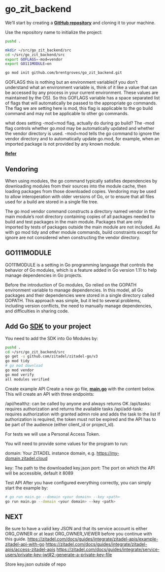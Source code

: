 # go_zit_backend

We’ll start by creating a **[GitHub repository](https://github.com/brentgroves/go_zit_backend)** and cloning it to your machine.

Use the repository name to initialize the project:

```bash
pushd .

mkdir ~/src/go_zit_backend/src
cd ~/src/go_zit_backend/src
export GOFLAGS=-mod=vendor
export GO111MODULE=on

go mod init github.com/brentgroves/go_zit_backend.git 

```

GOFLAGS
this is nothing but an environment variable(if you don't understand what an environment variable is, think of it like a value that can be accessed by any process in your current environment. These values are maintained by the OS).
So this GOFLAGS variable has a space separated list of flags that will automatically be passed to the appropriate go commands.
The flag we are setting here is mod, this flag is applicable to the go build command and may not be applicable to other go commands.

what does setting -mod=mod flag, actually do during go build?
The -mod flag controls whether go.mod may be automatically updated and whether the vendor directory is used.
-mod=mod tells the go command to ignore the vendor directory and to automatically update go.mod, for example, when an imported package is not provided by any known module.

**[Refer](https://go.dev/ref/mod#build-commands)**

## Vendoring

When using modules, the go command typically satisfies dependencies by downloading modules from their sources into the module cache, then loading packages from those downloaded copies. Vendoring may be used to allow interoperation with older versions of Go, or to ensure that all files used for a build are stored in a single file tree.

The go mod vendor command constructs a directory named vendor in the main module’s root directory containing copies of all packages needed to build and test packages in the main module. Packages that are only imported by tests of packages outside the main module are not included. As with go mod tidy and other module commands, build constraints except for ignore are not considered when constructing the vendor directory.

## GO111MODULE

GO111MODULE is a setting in Go programming language that controls the behavior of Go modules, which is a feature added in Go version 1.11 to help manage dependencies in Go projects.

Before the introduction of Go modules, Go relied on the GOPATH environment variable to manage dependencies. In this model, all Go packages and their dependencies were stored in a single directory called GOPATH. This approach was simple, but it led to several problems, including version conflicts, the need to manually manage dependencies, and difficulties in sharing code.

## Add Go **[SDK](https://github.com/zitadel/zitadel-go)** to your project

You need to add the SDK into Go Modules by:

```bash
pushd .
cd ~/src/go_zit_backend/src
go get -u github.com/zitadel/zitadel-go/v3
go mod tidy
# go mod download
go mod vendor
go mod verify
all modules verified

```

Create example API
Create a new go file, **[main.go](./src/main.go)** with the content below. This will create an API with three endpoints:

/api/healthz: can be called by anyone and always returns OK
/api/tasks: requires authorization and returns the available tasks
/api/add-task: requires authorization with granted admin role and adds the task to the list
If authorization is required, the token must not be expired and the API has to be part of the audience (either client_id or project_id).

For tests we will use a Personal Access Token.

You will need to provide some values for the program to run:

domain: Your ZITADEL instance domain, e.g. <https://my-domain.zitadel.cloud>
<!-- https://github.com/zitadel/zitadel/discussions/7310 
I tried to run my application with the following command:
go run main.go --domain auth.ourdomain.com --key XKv2Lqd7YAq13NUZVUWZEWZeruqyzViM --clientID 251705954687582568@our_org_name --redirectURI http://localhost:8089/auth/callback
-->
key: The path to the downloaded key.json
port: The port on which the API will be accessible, default it 8089

Test API
After you have configured everything correctly, you can simply start the example by:

```bash
# go run main.go --domain <your domain> --key <path>
go run main.go --domain <your domain> --key <path>
```

## NEXT

Be sure to have a valid key JSON and that its service account is either ORG_OWNER or at least ORG_OWNER_VIEWER before you continue with this guide.
<https://zitadel.com/docs/guides/integrate/zitadel-apis/example-zitadel-api-with-go>
<https://zitadel.com/docs/guides/integrate/zitadel-apis/access-zitadel-apis>
<https://zitadel.com/docs/guides/integrate/service-users/private-key-jwt#2-generate-a-private-key-file>

Store key.json outside of repo
